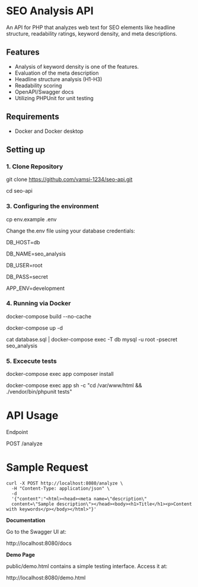 # SEO Analysis API

An API for PHP that analyzes web text for SEO elements like headline structure, readability ratings, keyword density, and meta descriptions.

## Features
- Analysis of keyword density is one of the features.
- Evaluation of the meta description
- Headline structure analysis (H1-H3)
- Readability scoring
- OpenAPI/Swagger docs
- Utilizing PHPUnit for unit testing

## Requirements
- Docker and Docker desktop

## Setting up

### 1. Clone Repository
git clone https://github.com/vamsi-1234/seo-api.git

cd seo-api


### 3. Configuring the environment
cp env.example .env

Change the.env file using your database credentials:

DB_HOST=db

DB_NAME=seo_analysis

DB_USER=root

DB_PASS=secret

APP_ENV=development

### 4. Running via Docker

docker-compose build --no-cache


docker-compose up -d


cat database.sql | docker-compose exec -T db mysql -u root -psecret seo_analysis


### 5. Excecute tests

docker-compose exec app composer install


docker-compose exec app sh -c "cd /var/www/html && ./vendor/bin/phpunit tests"


# API Usage

Endpoint

POST /analyze

# Sample Request
```
curl -X POST http://localhost:8080/analyze \
  -H "Content-Type: application/json" \
  -d 
  '{"content":"<html><head><meta name=\"description\" 
  content=\"Sample description\"></head><body><h1>Title</h1><p>Content with keywords</p></body></html>"}'
  ```
  
**Documentation**

Go to the Swagger UI at:

http://localhost:8080/docs

**Demo Page**

public/demo.html contains a simple testing interface. Access it at:

http://localhost:8080/demo.html

